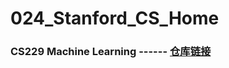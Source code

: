 # 024_Stanford_CS_Home

###  CS229 Machine Learning ------ [仓库链接](https://github.com/LamarckLab/025_Stanford_CS229)
